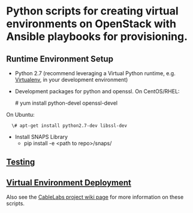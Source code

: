 # Python scripts for creating virtual environments on OpenStack with Ansible playbooks for provisioning.

## Runtime Environment Setup
  * Python 2.7 (recommend leveraging a Virtual Python runtime, e.g. [Virtualenv](https://virtualenv.pypa.io), in your development environment)
  * Development packages for python and openssl. On CentOS/RHEL:

      \# yum install python-devel openssl-devel

  On Ubuntu:

      \# apt-get install python2.7-dev libssl-dev
  * Install SNAPS Library
    * pip install -e &lt;path to repo>/snaps/

## [Testing](Testing.md)
## [Virtual Environment Deployment](VirtEnvDeploy.md)

Also see the [CableLabs project wiki page](https://community.cablelabs.com/wiki/display/SNAPS/OpenStack+Instantiation%2C+Provisioning%2C+and+Testing)
for more information on these scripts.
